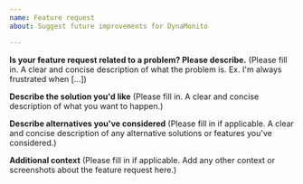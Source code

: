 ```yaml
---
name: Feature request
about: Suggest future improvements for DynaMonito

---
```


**Is your feature request related to a problem? Please describe.**
(Please fill in. A clear and concise description of what the problem is. Ex. I'm always frustrated when [...])

**Describe the solution you'd like**
(Please fill in. A clear and concise description of what you want to happen.)

**Describe alternatives you've considered**
(Please fill in if applicable. A clear and concise description of any alternative solutions or features you've considered.)

**Additional context**
(Please fill in if applicable. Add any other context or screenshots about the feature request here.)
